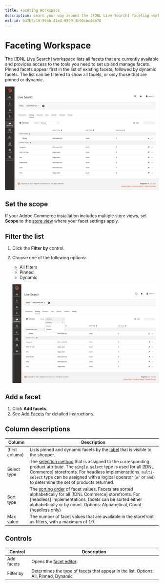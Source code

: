 ```yaml
---
title: Faceting Workspace
description: Learn your way around the [!DNL Live Search] faceting workspace.
exl-id: b47b5c19-59bb-41e4-9599-3b90cbc44b70
---
```

# Faceting Workspace

The [!DNL Live Search] workspace lists all facets that are currently available and provides access to the tools you need to set up and manage facets. Pinned facets appear first in the list of existing facets, followed by dynamic facets. The list can be filtered to show all facets, or only those that are pinned or dynamic.

![Faceting workspace](assets/faceting-workspace.png)

## Set the scope

If your Adobe Commerce installation includes multiple store views, set **Scope** to the [store view](https://docs.magento.com/user-guide/configuration/scope.html) where your facet settings apply.

## Filter the list

1. Click the **Filter by** control.
1. Choose one of the following options:

   * All filters
   * Pinned
   * Dynamic

   ![Faceting workspace](assets/facets-filter-by.png)

## Add a facet

1. Click **Add facets**. 
1. See [Add Facets](facets-add.md) for detailed instructions.

## Column descriptions

| Column | Description |
|--- |--- |
| (first column) | Lists pinned and dynamic facets by the [label](facets-type.md) that is visible to the shopper. |
| Select type | The [selection method](facets-type.md) that is assigned to the corresponding product attribute. The `single select` type is used for all [!DNL Commerce] storefronts. For headless implementations, `multi-select` type can be assigned with a logical operator (`or` or `and`) to determine the set of products returned. |
| Sort type | The [sorting order](facets-type.md) of facet values. Facets are sorted alphabetically for all [!DNL Commerce] storefronts. For [headless] implementations, facets can be sorted either alphabetically or by count. Options: Alphabetical, Count (headless only) |
| Max value | The number of facet values that are available in the storefront as filters, with a maximum of 10. |

## Controls

| Control | Description |
|--- |--- |
| Add facets| Opens the [facet editor](facets-add.md). |
| Filter by | Determines the [type of facets](facets-type.md) that appear in the list. Options: All, Pinned, Dynamic |
